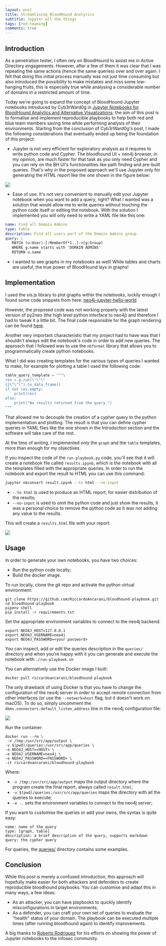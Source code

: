 ```yaml
---
layout: post
title: Streamlining BloodHound Analytics
subtitle: Jupyter all the things
tags: [red-teaming]
comments: true
---
```


## Introduction

As a penetration tester, I often rely on BloodHound to assist me in Active Directory engagements.
However, after a few of them it was clear that I was repeating the same actions (hence the same queries) over and over again. I felt that doing this initial process manually was not just time consuming but also introduced the possibility to make mistakes and miss some low-hanging fruits, this is especially true while analysing a considerable number of domains in a restricted amount of time.

Today we're going to expand the concept of BloodHound Jupyter notebooks introduced by Cyb3rWard0g in [Jupyter Notebooks for BloodHound Analytics and Alternative Visualizations](https://medium.com/threat-hunters-forge/jupyter-notebooks-for-bloodhound-analytics-and-alternative-visualizations-9543c2df576a); the aim of this post is to formalise and implement reproducible playbooks to help both red and blue team members saving time while performing analysis of their environments. Starting from the conclusion of Cyb3rWard0g's post, I made the following considerations that eventually ended up being the foundation of this project:

* Jupyter is not very efficient for exploratory analysis as it requires to write python code and Cypher. The bloodhound UI + neo4j browser, in my opinion, are much faster for that task as you only need Cypher and you can rely on the BH UI's functionalities like path finding and pre-built queries. That's why in the proposed approach we'll use Jupyter only for generating the HTML report like the one shown in the figure below:

![](83c4bbe0fa3fa484e058ee80e82cc0b6.png)


* Ease of use. It's not very convenient to manually edit your Jupyter notebook when you want to add a query, right? What I wanted was a solution that would allow me to write queries without touching the python code itself or editing the notebook. With the solution I implemented you will only need to write a YAML file like this one:

```YAML
name: Find all Domain Admins
type: table
description: Find all users part of the Domain Admins group
query: |
   MATCH (u:User)-[:MemberOf*1..]->(g:Group)
   WHERE g.name starts with 'DOMAIN ADMINS'
   RETURN u.name
```

* I wanted to see graphs in my notebooks as well! While tables and charts are useful, the true power of BloodHound lays in graphs!

## Implementation

I used the vis.js library to plot graphs within the notebooks, luckily enough I found some code snippets from here: [neo4j-jupyter-hello-world](https://nicolewhite.github.io/neo4j-jupyter/hello-world.html)

However, the proposed code was not working properly with the latest version of py2neo (the high level python interface to neo4j) and therefore I had to tweak it a little bit. The final code responsible for the graph rendering can be found [here](https://github.com/RiccardoAncarani/bloodhound-playbook/blob/master/scripts/vis.py).

Another very important characteristic that my project had to have was that I shouldn't  always edit the notebook's code in order to add new queries. The approach that I followed was to use the `nbformat` library that allows you to programmatically create python notebooks.

What I did was creating templates for the various types of queries I wanted to make, for example for plotting a table I used the following code:

```python
table_query_template = """\
res = g.run(\"\"\"
{}\"\"\").to_data_frame()
if not res.empty:
    print(res)
else:
    print("No results returned from the query.")
"""
```

That allowed me to decouple the creation of a cypher query to the python implementation and plotting. The result is that you can define cypher queries in YAML files like the one shown in the Introduction section and the software will take care of the rest.

At the time of writing, I implemented only the `graph` and the `table` templates, more than enough for my objectives.

If you inspect the code of the `run-playbook.py` code, you'll see that it will create a notebook file called `results.ipynb`, which is the notebook with all the templates filled with the appropriate queries. In order to run the notebook and export the result to HTML you can use this command:

```bash
jupyter nbconvert result.ipynb --to html --no-input
```

* `--to html` is used to produce an HTML report, for easier distribution of the results;
* `--no-input` is used to omit the python code and just show the results, it was a personal choice to remove the python code as it was not adding any value to the results.

This will create a `results.html` file with your report:

![](f32dbdefed676660baee15c9dd08947d.png)


## Usage

In order to generate your own notebooks, you have two choices:

* Run the python code locally;
* Build the docker image.

To run locally, clone the git repo and activate the python virtual environment:

```
git clone https://github.com/RiccardoAncarani/bloodhound-playbook.git
cd bloodhound-playbook
pipenv shell
pip install -r requirements.txt
```

Set the appropriate environment variables to connect to the neo4j backend:

```
export NEO4J_HOST=127.0.0.1
export NEO4J_USERNAME=neo4j
export NEO4J_PASSWORD=<your password>
```

You can inspect, add or edit the queries description in the `queries/` directory and when you're happy with it you can generate and execute the notebook with `./run-playbook.sh`  

You can alternatively use the Docker image I built:
```
docker pull riccardoancarani/bloodhound-playbook
```

The only drawback of using Docker is that you have to change the configuration of the neo4j server in order to accept remote connection from other interfaces (or use the `--network=host` flag, but it doesn't work on macOS). To do so, simply uncomment the `dbms.connectors.default_listen_address` line in the neo4j configuration file:

![](5fe4319af9c08a4aafc3fac99df6f53b.png)

Run the container:

```
docker run --rm \
 -v /tmp:/usr/src/app/output \
-v $(pwd)/queries:/usr/src/app/queries \
-e NEO4J_HOST=<HOST> \
-e NEO4J_USERNAME=neo4j \
-e NEO4J_PASSWORD=<PASSWORD> \
-it riccardoancarani/bloodhound-playbook
```

Where:

* `-v /tmp:/usr/src/app/output` maps the output directory where the program create the final report, always called `result.html`;
* `-v $(pwd)/queries:/usr/src/app/queries` maps the directory with all the queries to execute;
* `-e ..` sets the environment variables to connect to the neo4j server;

If you want to customise the queries or add your owns, the syntax is quite easy:

```
name: name of the query
type: [graph, table]
description: a brief description of the query, supports markdown
query: the cypher query
```

For queries, the [queries/](https://github.com/RiccardoAncarani/bloodhound-playbook/tree/master/queries) directory contains some examples.

## Conclusion

While this post is merely a confused introduction, this approach will hopefully make easier for both attackers and defenders to create reproducible bloodhound playbooks. You can customise and adapt this in many ways, a few ideas:

* As an attacker, you can have playbooks to quickly identify misconfigurations in target environments;
* As a defender, you can craft your own set of queries to evaluate the "health" status of your domain. The playbook can be executed multiple times (after running bloodhound again) to identify improvements.

A big thanks to [Roberto Rodriguez](https://twitter.com/cyb3rward0g) for his efforts on showing the power of Jupyter notebooks to the infosec community.
